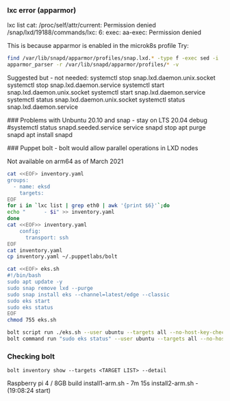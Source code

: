 
### lxc error (apparmor)
lxc list
cat: /proc/self/attr/current: Permission denied
/snap/lxd/19188/commands/lxc: 6: exec: aa-exec: Permission denied

This is because apparmor is enabled in the microk8s profile
Try:

```bash
find /var/lib/snapd/apparmor/profiles/snap.lxd.* -type f -exec sed -i 's|/usr/sbin/aa-exec ux,|/usr/bin/aa-exec ux,|g' {} \;
apparmor_parser -r /var/lib/snapd/apparmor/profiles/* -v
```

Suggested but - not needed:
systemctl stop snap.lxd.daemon.unix.socket
systemctl stop snap.lxd.daemon.service
systemctl start snap.lxd.daemon.unix.socket
systemctl start snap.lxd.daemon.service
systemctl status snap.lxd.daemon.unix.socket
systemctl status snap.lxd.daemon.service


### Problems with Unbuntu 20.10 and snap - stay on LTS 20.04
debug
#systemctl status snapd.seeded.service
service snapd stop
apt purge snapd
apt install snapd

### Puppet bolt - bolt would allow parallel operations in LXD nodes

Not available on arm64 as of March 2021

```bash
cat <<EOF> inventory.yaml
groups:
  - name: eksd
    targets:      
EOF
for i in `lxc list | grep eth0 | awk '{print $6}'`;do
echo "      - $i" >> inventory.yaml
done
cat <<EOF>> inventory.yaml 
    config:
      transport: ssh     
EOF
cat inventory.yaml
cp inventory.yaml ~/.puppetlabs/bolt
```

```bash
cat <<EOF> eks.sh
#!/bin/bash
sudo apt update -y
sudo snap remove lxd --purge
sudo snap install eks --channel=latest/edge --classic
sudo eks start
sudo eks status
EOF
chmod 755 eks.sh
```

```bash
bolt script run ./eks.sh --user ubuntu --targets all --no-host-key-check
bolt command run "sudo eks status" --user ubuntu --targets all --no-host-key-check
```

### Checking bolt
```
bolt inventory show --targets <TARGET LIST> --detail
```


Raspberry pi 4 / 8GB build
install1-arm.sh - 7m 15s
install2-arm.sh - (19:08:24 start)  